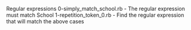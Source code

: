 Regular expressions
0-simply_match_school.rb - The regular expression must match School
1-repetition_token_0.rb - Find the regular expression that will match the above cases
